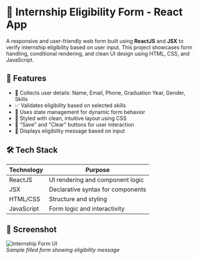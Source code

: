 # 📝 Internship Eligibility Form - React App

A responsive and user-friendly web form built using **ReactJS** and **JSX** to verify internship eligibility based on user input.
This project showcases form handling, conditional rendering, and clean UI design using HTML, CSS, and JavaScript.

## 🚀 Features

- 📄 Collects user details: Name, Email, Phone, Graduation Year, Gender, Skills
- ✅ Validates eligibility based on selected skills
- 🧠 Uses state management for dynamic form behavior
- 🎨 Styled with clean, intuitive layout using CSS
- 💾 "Save" and "Clear" buttons for user interaction
- 📢 Displays eligibility message based on input

## 🛠️ Tech Stack

| Technology | Purpose |
|------------|---------|
| ReactJS    | UI rendering and component logic |
| JSX        | Declarative syntax for components |
| HTML/CSS   | Structure and styling |
| JavaScript | Form logic and interactivity |

## 📸 Screenshot

![Internship Form UI](./Output_SS.png)  
*Sample filled form showing eligibility message*

